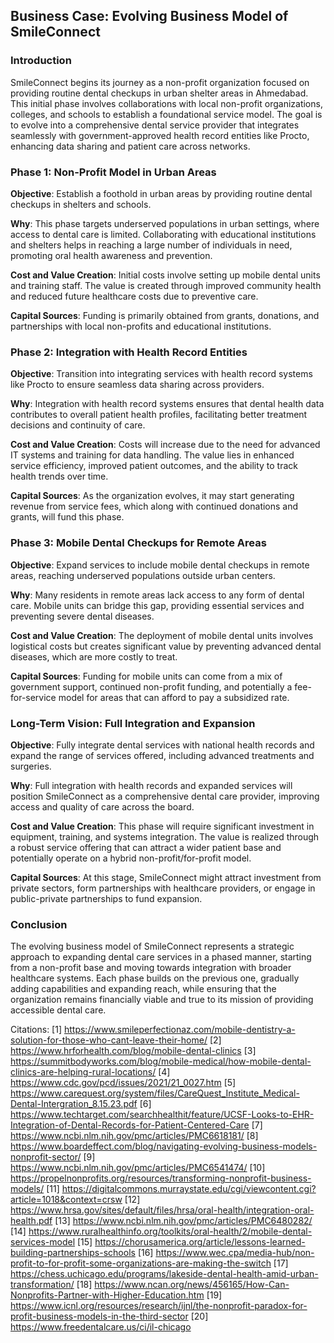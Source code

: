 ## Business Case: Evolving Business Model of SmileConnect

### Introduction

SmileConnect begins its journey as a non-profit organization focused on providing routine dental checkups in urban shelter areas in Ahmedabad. This initial phase involves collaborations with local non-profit organizations, colleges, and schools to establish a foundational service model. The goal is to evolve into a comprehensive dental service provider that integrates seamlessly with government-approved health record entities like Procto, enhancing data sharing and patient care across networks.

### Phase 1: Non-Profit Model in Urban Areas

**Objective**: Establish a foothold in urban areas by providing routine dental checkups in shelters and schools.

**Why**: This phase targets underserved populations in urban settings, where access to dental care is limited. Collaborating with educational institutions and shelters helps in reaching a large number of individuals in need, promoting oral health awareness and prevention.

**Cost and Value Creation**: Initial costs involve setting up mobile dental units and training staff. The value is created through improved community health and reduced future healthcare costs due to preventive care.

**Capital Sources**: Funding is primarily obtained from grants, donations, and partnerships with local non-profits and educational institutions.

### Phase 2: Integration with Health Record Entities

**Objective**: Transition into integrating services with health record systems like Procto to ensure seamless data sharing across providers.

**Why**: Integration with health record systems ensures that dental health data contributes to overall patient health profiles, facilitating better treatment decisions and continuity of care.

**Cost and Value Creation**: Costs will increase due to the need for advanced IT systems and training for data handling. The value lies in enhanced service efficiency, improved patient outcomes, and the ability to track health trends over time.

**Capital Sources**: As the organization evolves, it may start generating revenue from service fees, which along with continued donations and grants, will fund this phase.

### Phase 3: Mobile Dental Checkups for Remote Areas

**Objective**: Expand services to include mobile dental checkups in remote areas, reaching underserved populations outside urban centers.

**Why**: Many residents in remote areas lack access to any form of dental care. Mobile units can bridge this gap, providing essential services and preventing severe dental diseases.

**Cost and Value Creation**: The deployment of mobile dental units involves logistical costs but creates significant value by preventing advanced dental diseases, which are more costly to treat.

**Capital Sources**: Funding for mobile units can come from a mix of government support, continued non-profit funding, and potentially a fee-for-service model for areas that can afford to pay a subsidized rate.

### Long-Term Vision: Full Integration and Expansion

**Objective**: Fully integrate dental services with national health records and expand the range of services offered, including advanced treatments and surgeries.

**Why**: Full integration with health records and expanded services will position SmileConnect as a comprehensive dental care provider, improving access and quality of care across the board.

**Cost and Value Creation**: This phase will require significant investment in equipment, training, and systems integration. The value is realized through a robust service offering that can attract a wider patient base and potentially operate on a hybrid non-profit/for-profit model.

**Capital Sources**: At this stage, SmileConnect might attract investment from private sectors, form partnerships with healthcare providers, or engage in public-private partnerships to fund expansion.

### Conclusion

The evolving business model of SmileConnect represents a strategic approach to expanding dental care services in a phased manner, starting from a non-profit base and moving towards integration with broader healthcare systems. Each phase builds on the previous one, gradually adding capabilities and expanding reach, while ensuring that the organization remains financially viable and true to its mission of providing accessible dental care.

Citations:
[1] https://www.smileperfectionaz.com/mobile-dentistry-a-solution-for-those-who-cant-leave-their-home/
[2] https://www.hrforhealth.com/blog/mobile-dental-clinics
[3] https://summitbodyworks.com/blog/mobile-medical/how-mobile-dental-clinics-are-helping-rural-locations/
[4] https://www.cdc.gov/pcd/issues/2021/21_0027.htm
[5] https://www.carequest.org/system/files/CareQuest_Institute_Medical-Dental-Intergration_8.15.23.pdf
[6] https://www.techtarget.com/searchhealthit/feature/UCSF-Looks-to-EHR-Integration-of-Dental-Records-for-Patient-Centered-Care
[7] https://www.ncbi.nlm.nih.gov/pmc/articles/PMC6618181/
[8] https://www.boardeffect.com/blog/navigating-evolving-business-models-nonprofit-sector/
[9] https://www.ncbi.nlm.nih.gov/pmc/articles/PMC6541474/
[10] https://propelnonprofits.org/resources/transforming-nonprofit-business-models/
[11] https://digitalcommons.murraystate.edu/cgi/viewcontent.cgi?article=1018&context=crsw
[12] https://www.hrsa.gov/sites/default/files/hrsa/oral-health/integration-oral-health.pdf
[13] https://www.ncbi.nlm.nih.gov/pmc/articles/PMC6480282/
[14] https://www.ruralhealthinfo.org/toolkits/oral-health/2/mobile-dental-services-model
[15] https://chorusamerica.org/article/lessons-learned-building-partnerships-schools
[16] https://www.wec.cpa/media-hub/non-profit-to-for-profit-some-organizations-are-making-the-switch
[17] https://chess.uchicago.edu/programs/lakeside-dental-health-amid-urban-transformation/
[18] https://www.ncan.org/news/456165/How-Can-Nonprofits-Partner-with-Higher-Education.htm
[19] https://www.icnl.org/resources/research/ijnl/the-nonprofit-paradox-for-profit-business-models-in-the-third-sector
[20] https://www.freedentalcare.us/ci/il-chicago
